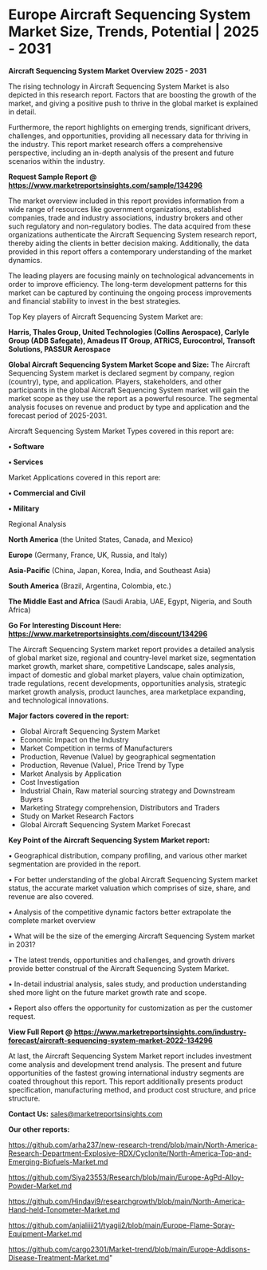 # Europe Aircraft Sequencing System Market Size, Trends, Potential | 2025 - 2031

<Strong> Aircraft Sequencing System Market Overview 2025 - 2031</strong>

The rising technology in Aircraft Sequencing System Market is also depicted in this research report. Factors that are boosting the growth of the market, and giving a positive push to thrive in the global market is explained in detail.

Furthermore, the report highlights on emerging trends, significant drivers, challenges, and opportunities, providing all necessary data for thriving in the industry. This report market research offers a comprehensive perspective, including an in-depth analysis of the present and future scenarios within the industry.

<strong>Request Sample Report @ <a href=https://www.marketreportsinsights.com/sample/134296>https://www.marketreportsinsights.com/sample/134296</a></strong>

The market overview included in this report provides information from a wide range of resources like government organizations, established companies, trade and industry associations, industry brokers and other such regulatory and non-regulatory bodies. The data acquired from these organizations authenticate the Aircraft Sequencing System research report, thereby aiding the clients in better decision making. Additionally, the data provided in this report offers a contemporary understanding of the market dynamics.

The leading players are focusing mainly on technological advancements in order to improve efficiency. The long-term development patterns for this market can be captured by continuing the ongoing process improvements and financial stability to invest in the best strategies.

Top Key players of Aircraft Sequencing System Market are:

<strong>Harris, Thales Group, United Technologies (Collins Aerospace), Carlyle Group (ADB Safegate), Amadeus IT Group, ATRiCS, Eurocontrol, Transoft Solutions, PASSUR Aerospace</strong>

<strong><b>Global Aircraft Sequencing System Market Scope and Size:</b></strong>
The Aircraft Sequencing System market is declared segment by company, region (country), type, and application. Players, stakeholders, and other participants in the global Aircraft Sequencing System market will gain the market scope as they use the report as a powerful resource. The segmental analysis focuses on revenue and product by type and application and the forecast period of 2025-2031.

Aircraft Sequencing System Market Types covered in this report are:

<strong>• Software

• Services</strong>

Market Applications covered in this report are:

<strong>• Commercial and Civil

• Military</strong> 

Regional Analysis

<strong>North America</strong> (the United States, Canada, and Mexico)

<strong>Europe</strong> (Germany, France, UK, Russia, and Italy)

<strong>Asia-Pacific</strong> (China, Japan, Korea, India, and Southeast Asia)

<strong>South America</strong> (Brazil, Argentina, Colombia, etc.)

<strong>The Middle East and Africa</strong> (Saudi Arabia, UAE, Egypt, Nigeria, and South Africa)

<strong>Go For Interesting Discount Here: <a href=https://www.marketreportsinsights.com/discount/134296>https://www.marketreportsinsights.com/discount/134296</a></strong>

The Aircraft Sequencing System market report provides a detailed analysis of global market size, regional and country-level market size, segmentation market growth, market share, competitive Landscape, sales analysis, impact of domestic and global market players, value chain optimization, trade regulations, recent developments, opportunities analysis, strategic market growth analysis, product launches, area marketplace expanding, and technological innovations.

<strong><b>Major factors covered in the report:</b></strong>
<ul>
  <li>Global Aircraft Sequencing System Market </li>
  <li>Economic Impact on the Industry</li>
  <li>Market Competition in terms of Manufacturers</li>
  <li>Production, Revenue (Value) by geographical segmentation</li>
  <li>Production, Revenue (Value), Price Trend by Type</li>
  <li>Market Analysis by Application</li>
  <li>Cost Investigation</li>
  <li>Industrial Chain, Raw material sourcing strategy and Downstream Buyers</li>
  <li>Marketing Strategy comprehension, Distributors and Traders</li>
  <li>Study on Market Research Factors</li>
  <li>Global Aircraft Sequencing System Market Forecast</li>
</ul>

<strong><b>Key Point of the Aircraft Sequencing System Market report:</b></strong>

• Geographical distribution, company profiling, and various other market segmentation are provided in the report.

• For better understanding of the global Aircraft Sequencing System market status, the accurate market valuation which comprises of size, share, and revenue are also covered.

• Analysis of the competitive dynamic factors better extrapolate the complete market overview

• What will be the size of the emerging Aircraft Sequencing System market in 2031?

• The latest trends, opportunities and challenges, and growth drivers provide better construal of the Aircraft Sequencing System Market.

• In-detail industrial analysis, sales study, and production understanding shed more light on the future market growth rate and scope.

• Report also offers the opportunity for customization as per the customer request.

<strong><b>View Full Report @ <a href=https://www.marketreportsinsights.com/industry-forecast/aircraft-sequencing-system-market-2022-134296>https://www.marketreportsinsights.com/industry-forecast/aircraft-sequencing-system-market-2022-134296</a></b></strong>


At last, the Aircraft Sequencing System Market report includes investment come analysis and development trend analysis. The present and future opportunities of the fastest growing international industry segments are coated throughout this report. This report additionally presents product specification, manufacturing method, and product cost structure, and price structure.

<strong>Contact Us:</strong>
sales@marketreportsinsights.com

<strong>Our other reports:</strong>

<a href=https://github.com/arha237/new-research-trend/blob/main/North-America-Research-Department-Explosive-RDX/Cyclonite/North-America-Top-and-Emerging-Biofuels-Market.md>https://github.com/arha237/new-research-trend/blob/main/North-America-Research-Department-Explosive-RDX/Cyclonite/North-America-Top-and-Emerging-Biofuels-Market.md</a>

<a href=https://github.com/Siya23553/Research/blob/main/Europe-AgPd-Alloy-Powder-Market.md>https://github.com/Siya23553/Research/blob/main/Europe-AgPd-Alloy-Powder-Market.md</a>

<a href=https://github.com/Hindavi9/researchgrowth/blob/main/North-America-Hand-held-Tonometer-Market.md>https://github.com/Hindavi9/researchgrowth/blob/main/North-America-Hand-held-Tonometer-Market.md</a>

<a href=https://github.com/anjaliiii21/tyagii2/blob/main/Europe-Flame-Spray-Equipment-Market.md>https://github.com/anjaliiii21/tyagii2/blob/main/Europe-Flame-Spray-Equipment-Market.md</a>

<a href=https://github.com/cargo2301/Market-trend/blob/main/Europe-Addisons-Disease-Treatment-Market.md>https://github.com/cargo2301/Market-trend/blob/main/Europe-Addisons-Disease-Treatment-Market.md</a>"
